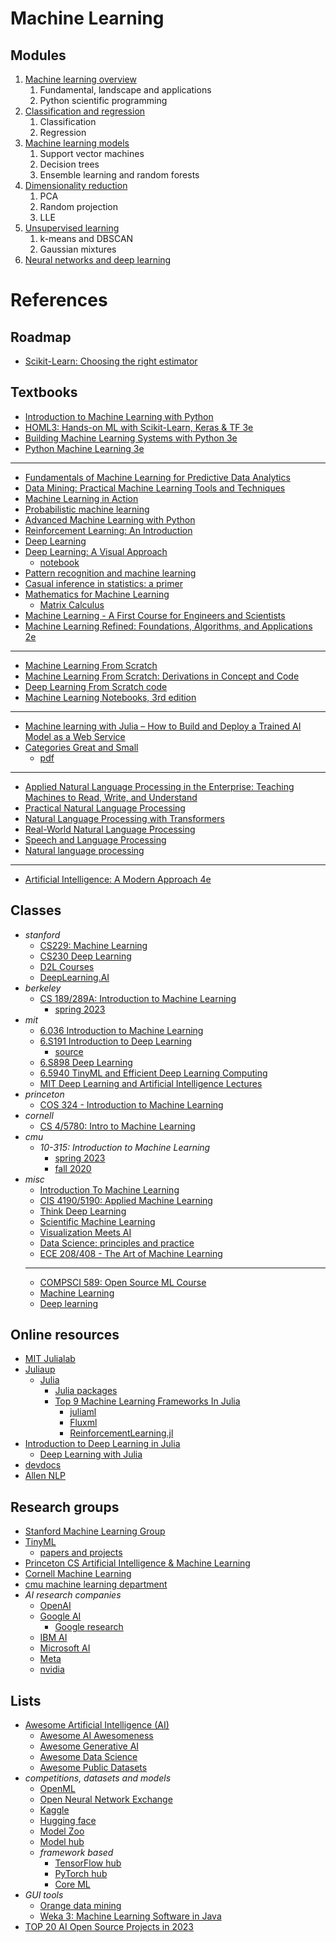 # Machine Learning

## Modules
1. [Machine learning overview](./mod1/README.md)
   1. Fundamental, landscape and applications
   2. Python scientific programming
2. [Classification and regression](./mod2/README.md)
   1. Classification
   2. Regression
3. [Machine learning models](./mod3/README.md)
   1. Support vector machines
   2. Decision trees
   3. Ensemble learning and random forests
4. [Dimensionality reduction](./mod4/README.md)
   1. PCA
   2. Random projection 
   3. LLE
5. [Unsupervised learning](./mod5/README.md)
   1. k-means and DBSCAN
   2. Gaussian mixtures
6. [Neural networks and deep learning](./mod6/README.md)


# References
## Roadmap
- [Scikit-Learn: Choosing the right estimator](https://scikit-learn.org/stable/tutorial/machine_learning_map/index.html)

## Textbooks
- [Introduction to Machine Learning with Python](https://github.com/amueller/introduction_to_ml_with_python)
- [HOML3: Hands-on ML with Scikit-Learn, Keras & TF 3e](https://github.com/ageron/handson-ml3)
- [Building Machine Learning Systems with Python 3e](https://github.com/PacktPublishing/Building-Machine-Learning-Systems-with-Python-Third-edition)
- [Python Machine Learning 3e](https://github.com/rasbt/python-machine-learning-book-3rd-edition)
- ---
- [Fundamentals of Machine Learning for Predictive Data Analytics](https://machinelearningbook.com/)
- [Data Mining: Practical Machine Learning Tools and Techniques](https://www.cs.waikato.ac.nz/ml/weka/book.html)
- [Machine Learning in Action](https://github.com/pbharrin/machinelearninginaction)
- [Probabilistic machine learning](https://probml.github.io/pml-book/)
- [Advanced Machine Learning with Python](https://github.com/packtpublishing/advanced-machine-learning-with-python)
- [Reinforcement Learning: An Introduction](http://incompleteideas.net/book/the-book-2nd.html)
- [Deep Learning](https://www.deeplearningbook.org/)
- [Deep Learning: A Visual Approach](https://www.glassner.com/portfolio/deep-learning-a-visual-approach/)
  - [notebook](https://github.com/blueberrymusic/Deep-Learning-A-Visual-Approach)
- [Pattern recognition and machine learning](https://www.microsoft.com/en-us/research/uploads/prod/2006/01/Bishop-Pattern-Recognition-and-Machine-Learning-2006.pdf)
- [Casual inference in statistics: a primer](http://bayes.cs.ucla.edu/PRIMER/)
- [Mathematics for Machine Learning](https://mml-book.github.io/)
  - [Matrix Calculus](https://www.matrixcalculus.org/)
- [Machine Learning - A First Course for Engineers and Scientists](https://smlbook.org/)
- [Machine Learning Refined: Foundations, Algorithms, and Applications 2e](https://github.com/jermwatt/machine_learning_refined)
- ---
- [Machine Learning From Scratch](https://github.com/eriklindernoren/ML-From-Scratch)
- [Machine Learning From Scratch: Derivations in Concept and Code](https://dafriedman97.github.io/mlbook/content/introduction.html)
- [Deep Learning From Scratch code](https://github.com/SethHWeidman/DLFS_code)
- [Machine Learning Notebooks, 3rd edition](https://github.com/ageron/handson-ml3)
- ---
- [Machine learning with Julia – How to Build and Deploy a Trained AI Model as a Web Service](https://www.freecodecamp.org/news/machine-learning-using-julia/)
- [Categories Great and Small](https://bartoszmilewski.com/2014/12/05/categories-great-and-small/)
  - [pdf](https://github.com/hmemcpy/milewski-ctfp-pdf/releases/tag/v1.3.0)
- ---
- [Applied Natural Language Processing in the Enterprise: Teaching Machines to Read, Write, and Understand ](https://github.com/nlpbook/nlpbook)
- [Practical Natural Language Processing](https://github.com/practical-nlp/practical-nlp-code)
- [Natural Language Processing with Transformers](https://github.com/nlp-with-transformers/notebooks)
- [Real-World Natural Language Processing](https://github.com/mhagiwara/realworldnlp)
- [Speech and Language Processing](https://web.stanford.edu/~jurafsky/slp3/)
- [Natural language processing](https://github.com/jacobeisenstein/gt-nlp-class/blob/master/notes/eisenstein-nlp-notes.pdf)
- ---
- [Artificial Intelligence: A Modern Approach 4e](http://aima.cs.berkeley.edu/)
## Classes
- *stanford*
  - [CS229: Machine Learning](https://cs229.stanford.edu/)
  - [CS230 Deep Learning](https://cs230.stanford.edu/)
  - [D2L Courses](https://c.d2l.ai/)
  - [DeepLearning.AI](https://www.deeplearning.ai/)
- *berkeley*
  - [CS 189/289A: Introduction to Machine Learning](https://eecs189.org/)
    - [spring 2023](https://people.eecs.berkeley.edu/~jrs/189/)
- *mit*
  - [6.036 Introduction to Machine Learning](https://openlearninglibrary.mit.edu/courses/course-v1:MITx+6.036+1T2019)
  - [6.S191 Introduction to Deep Learning](http://introtodeeplearning.com/)
    - [source](https://github.com/aamini/introtodeeplearning)
  - [6.S898 Deep Learning](https://phillipi.github.io/6.s898/)
  - [6.5940 TinyML and Efficient Deep Learning Computing](https://efficientml.ai)
  - [MIT Deep Learning and Artificial Intelligence Lectures](https://deeplearning.mit.edu/)
- *princeton*
  - [COS 324 - Introduction to Machine Learning](https://princeton-introml.github.io/)
- *cornell*
  - [CS 4/5780: Intro to Machine Learning](https://www.cs.cornell.edu/courses/cs4780/2023fa/)
- *cmu*
  - *10-315: Introduction to Machine Learning*
    - [spring 2023](https://www.cs.cmu.edu/~10315-s23/)
    - [fall 2020](https://www.cs.cmu.edu/~aarti/Class/10315_Fall20/)
- *misc*
  - [Introduction To Machine Learning](https://home.cs.colorado.edu/~DrG/Courses/IntroToMachineLearning)
  - [CIS 4190/5190: Applied Machine Learning](https://www.seas.upenn.edu/~cis5190)
  - [Think Deep Learning](https://sunju.org/teach/DL-Spring-2020/)
  - [Scientific Machine Learning](https://sciml.tamids.tamu.edu/ecen-689-scientific-machine-learning-spr-2023/)
  - [Visualization Meets AI](https://web.cse.ohio-state.edu/~shen.94/5559/)
  - [Data Science: principles and practice](https://www.cl.cam.ac.uk/teaching/2021/DataSciII/)
  - [ECE 208/408 - The Art of Machine Learning](https://hajim.rochester.edu/ece/sites/zduan/teaching/ece408/index.html)
  - ---
  - [COMPSCI 589: Open Source ML Course](https://github.com/mlds-lab/COMPSCI-589)
  - [Machine Learning](https://www.keithdillon.com/index.php/teaching/)
  - [Deep learning](https://kenndanielso.github.io/mlrefined/index.html)
## Online resources
- [MIT Julialab](https://julia.mit.edu/)
- [Juliaup](https://github.com/JuliaLang/juliaup)
  - [Julia](https://julialang.org/)
    - [Julia packages](https://juliapackages.com/c/machine-learning)
    - [Top 9 Machine Learning Frameworks In Julia](https://analyticsindiamag.com/top-9-machine-learning-frameworks-in-julia/)
      - [juliaml](https://juliaml.github.io/)
      - [Fluxml](https://fluxml.ai/)
      - [ReinforcementLearning.jl](https://juliareinforcementlearning.org/)
- [Introduction to Deep Learning in Julia](https://www.analyticsvidhya.com/blog/2021/10/introduction-to-deep-learning-in-julia/)
  - [Deep Learning with Julia](https://deeplearningwithjulia.com/)
- [devdocs](https://devdocs.io/)
- [Allen NLP](https://github.com/allenai/allennlp)

## Research groups
- [Stanford Machine Learning Group](https://stanfordmlgroup.github.io/)
- [TinyML](https://tinyml.mit.edu/)
  - [papers and projects](https://github.com/gigwegbe/tinyml-papers-and-projects)
- [Princeton CS Artificial Intelligence & Machine Learning](https://aiml.cs.princeton.edu/)
- [Cornell Machine Learning](https://machinelearning.cis.cornell.edu/)
- [cmu machine learning department](https://www.ml.cmu.edu/)
- *AI research companies*
  - [OpenAI](https://openai.com/)
  - [Google AI](https://ai.google/)
    - [Google research](https://research.google/)
  - [IBM AI](https://research.ibm.com/artificial-intelligence)
  - [Microsoft AI](https://www.microsoft.com/en-us/research/research-area/artificial-intelligence/?)
  - [Meta](https://ai.meta.com/)
  - [nvidia](https://www.nvidia.com/en-us/ai-data-science/)

## Lists
- [Awesome Artificial Intelligence (AI)](https://project-awesome.org/owainlewis/awesome-artificial-intelligence)
  - [Awesome AI Awesomeness](https://github.com/amusi/awesome-ai-awesomeness)
  - [Awesome Generative AI](https://github.com/steven2358/awesome-generative-ai)
  - [Awesome Data Science](https://github.com/academic/awesome-datascience)
  - [Awesome Public Datasets](https://github.com/awesomedata/awesome-public-datasets)
- *competitions, datasets and models*
  - [OpenML](https://www.openml.org/)
  - [Open Neural Network Exchange](https://onnx.ai/)
  - [Kaggle](https://www.kaggle.com/)
  - [Hugging face](https://huggingface.co/)
  - [Model Zoo](https://modelzoo.co/)
  - [Model hub](http://modelhub.ai/)
  - *framework based*
    - [TensorFlow hub](https://www.tensorflow.org/hub)
    - [PyTorch hub](https://pytorch.org/hub/)
    - [Core ML](https://developer.apple.com/machine-learning/models/)
- *GUI tools*
  - [Orange data mining](https://orangedatamining.com/)
  - [Weka 3: Machine Learning Software in Java](https://www.cs.waikato.ac.nz/ml/weka/)
- [TOP 20 AI Open Source Projects in 2023](https://web3.career/learn-web3/top-ai-open-source-projects)